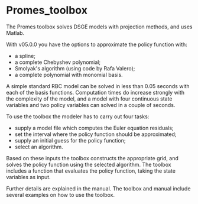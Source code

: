 # Promes_toolbox
The Promes toolbox solves DSGE models with projection methods, and uses Matlab.

With v05.0.0 you have the options to approximate the policy function with:
- a spline;
- a complete Chebyshev polynomial;
- Smolyak's algorithm (using code by Rafa Valero);
- a complete polynomial with monomial basis.

A simple standard RBC model can be solved in less than 0.05 seconds with each of the basis functions. Computation times do increase strongly with the complexity of the model, and a model with four continuous state variables and two policy variables can solved in a couple of seconds.

To use the toolbox the modeler has to carry out four tasks:
- supply a model file which computes the Euler equation residuals;
- set the interval where the policy function should be approximated;
- supply an initial guess for the policy function;
- select an algorithm.

Based on these inputs the toolbox constructs the appropriate grid, and solves the policy function using the selected algorithm. The toolbox includes a function that evaluates the policy function, taking the state variables as input.

Further details are explained in the manual. The toolbox and manual include several examples on how to use the toolbox.
